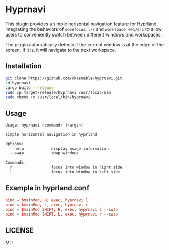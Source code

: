 # Hyprnavi

This plugin provides a simple horizontal navigation feature for Hyprland, integrating the behaviors of `movefocus l/r` and `workspace e+1/e-1` to allow users to conveniently switch between different windows and workspaces.

The plugin automatically detects if the current window is at the edge of the screen. If it is, it will navigate to the next workspace.

## Installation

```bash
git clone https://github.com/ckaznable/hyprnavi.git
cd hyprnavi
cargo build --release
sudo cp target/release/hyprnavi /usr/local/bin
sudo chmod +x /usr/local/bin/hyprnavi
```


## Usage

```bash
Usage: hyprnavi <command> [<args>]

simple horizontal navigation in hyprland

Options:
  --help            display usage information
  --swap            swap windows

Commands:
  r                 focus into window in right side
  l                 focus into window in left side
```

## Example in hyprland.conf

```conf
bind = $mainMod, H, exec, hyprnavi l
bind = $mainMod, L, exec, hyprnavi r
bind = $mainMod SHIFT, H, exec, hyprnavi l --swap
bind = $mainMod SHIFT, L, exec, hyprnavi r --swap
```

## LICENSE

MIT
